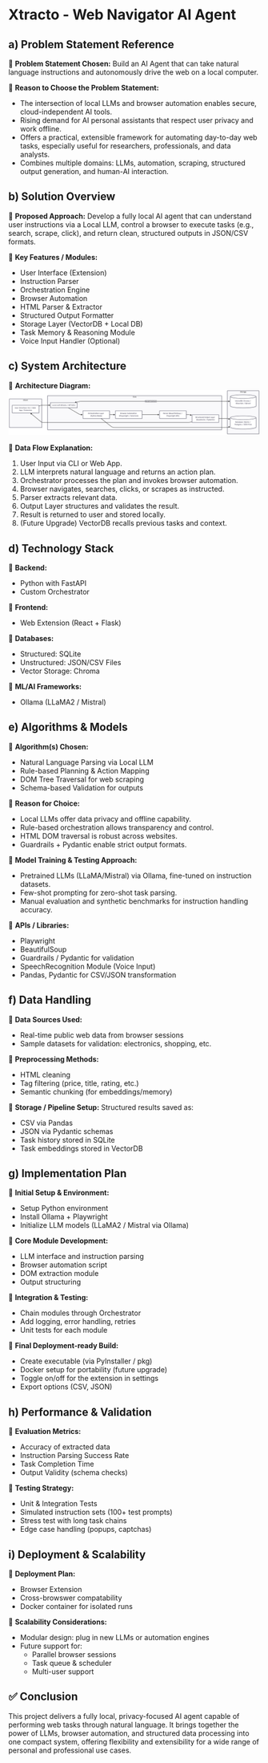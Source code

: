 # Xtracto - Web Navigator AI Agent

## a) Problem Statement Reference

🔹 **Problem Statement Chosen:**
Build an AI Agent that can take natural language instructions and autonomously drive the web on a local computer.

🔹 **Reason to Choose the Problem Statement:**
- The intersection of local LLMs and browser automation enables secure, cloud-independent AI tools.
- Rising demand for AI personal assistants that respect user privacy and work offline.
- Offers a practical, extensible framework for automating day-to-day web tasks, especially useful for researchers, professionals, and data analysts.
- Combines multiple domains: LLMs, automation, scraping, structured output generation, and human-AI interaction.

## b) Solution Overview

🔹 **Proposed Approach:**
Develop a fully local AI agent that can understand user instructions via a Local LLM, control a browser to execute tasks (e.g., search, scrape, click), and return clean, structured outputs in JSON/CSV formats.

🔹 **Key Features / Modules:**
- User Interface (Extension)
- Instruction Parser
- Orchestration Engine
- Browser Automation
- HTML Parser & Extractor
- Structured Output Formatter
- Storage Layer (VectorDB + Local DB)
- Task Memory & Reasoning Module
- Voice Input Handler (Optional)

## c) System Architecture

🔹 **Architecture Diagram:**
![architecture](assets/Architecture.png)

🔹 **Data Flow Explanation:**
1. User Input via CLI or Web App.
2. LLM interprets natural language and returns an action plan.
3. Orchestrator processes the plan and invokes browser automation.
4. Browser navigates, searches, clicks, or scrapes as instructed.
5. Parser extracts relevant data.
6. Output Layer structures and validates the result.
7. Result is returned to user and stored locally.
8. (Future Upgrade) VectorDB recalls previous tasks and context.

## d) Technology Stack

🔹 **Backend:**
- Python with FastAPI
- Custom Orchestrator

🔹 **Frontend:**
- Web Extension (React + Flask)

🔹 **Databases:**
- Structured: SQLite
- Unstructured: JSON/CSV Files
- Vector Storage: Chroma

🔹 **ML/AI Frameworks:**
- Ollama (LLaMA2 / Mistral)

## e) Algorithms & Models

🔹 **Algorithm(s) Chosen:**
- Natural Language Parsing via Local LLM
- Rule-based Planning & Action Mapping
- DOM Tree Traversal for web scraping
- Schema-based Validation for outputs

🔹 **Reason for Choice:**
- Local LLMs offer data privacy and offline capability.
- Rule-based orchestration allows transparency and control.
- HTML DOM traversal is robust across websites.
- Guardrails + Pydantic enable strict output formats.

🔹 **Model Training & Testing Approach:**
- Pretrained LLMs (LLaMA/Mistral) via Ollama, fine-tuned on instruction datasets.
- Few-shot prompting for zero-shot task parsing.
- Manual evaluation and synthetic benchmarks for instruction handling accuracy.

🔹 **APIs / Libraries:**
- Playwright
- BeautifulSoup
- Guardrails / Pydantic for validation
- SpeechRecognition Module (Voice Input)
- Pandas, Pydantic for CSV/JSON transformation

## f) Data Handling

🔹 **Data Sources Used:**
- Real-time public web data from browser sessions
- Sample datasets for validation: electronics, shopping, etc.

🔹 **Preprocessing Methods:**
- HTML cleaning
- Tag filtering (price, title, rating, etc.)
- Semantic chunking (for embeddings/memory)

🔹 **Storage / Pipeline Setup:**
Structured results saved as:
- CSV via Pandas
- JSON via Pydantic schemas
- Task history stored in SQLite
- Task embeddings stored in VectorDB

## g) Implementation Plan

🔹 **Initial Setup & Environment:**
- Setup Python environment
- Install Ollama + Playwright
- Initialize LLM models (LLaMA2 / Mistral via Ollama)

🔹 **Core Module Development:**
- LLM interface and instruction parsing
- Browser automation script
- DOM extraction module
- Output structuring

🔹 **Integration & Testing:**
- Chain modules through Orchestrator
- Add logging, error handling, retries
- Unit tests for each module

🔹 **Final Deployment-ready Build:**
- Create executable (via PyInstaller / pkg)
- Docker setup for portability (future upgrade) 
- Toggle on/off for the extension in settings
- Export options (CSV, JSON)

## h) Performance & Validation

🔹 **Evaluation Metrics:**
- Accuracy of extracted data
- Instruction Parsing Success Rate
- Task Completion Time
- Output Validity (schema checks)

🔹 **Testing Strategy:**
- Unit & Integration Tests
- Simulated instruction sets (100+ test prompts)
- Stress test with long task chains
- Edge case handling (popups, captchas)

## i) Deployment & Scalability

🔹 **Deployment Plan:**
- Browser Extension
- Cross-browswer compatability
- Docker container for isolated runs

🔹 **Scalability Considerations:**
- Modular design: plug in new LLMs or automation engines
- Future support for:
  - Parallel browser sessions
  - Task queue & scheduler
  - Multi-user support

## ✅ Conclusion

This project delivers a fully local, privacy-focused AI agent capable of performing web tasks through natural language. It brings together the power of LLMs, browser automation, and structured data processing into one compact system, offering flexibility and extensibility for a wide range of personal and professional use cases.
